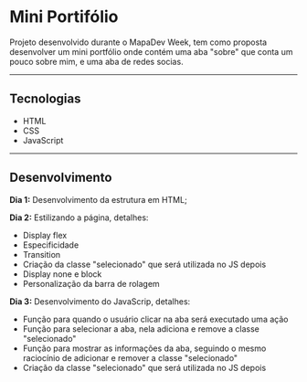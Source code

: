 <h1>Mini Portifólio</h1>

<p>Projeto desenvolvido durante o MapaDev Week, tem como proposta desenvolver um mini portfólio onde contém uma aba "sobre" que conta um pouco sobre mim, e uma aba de redes socias.</p>
<hr>

<h2>Tecnologias</h2>
<ul>
  <li>HTML</li>
  <li>CSS</li>
  <li>JavaScript</li>
</ul>
<hr>

<h2>Desenvolvimento</h2>

<p><strong>Dia 1:</strong> Desenvolvimento da estrutura em HTML;</p>

<p><strong>Dia 2:</strong> Estilizando a página, detalhes:</p>
<ul>
  <li>Display flex</li>
  <li>Especificidade</li>
  <li>Transition</li>
  <li>Criação da classe "selecionado" que será utilizada no JS depois</li>
  <li>Display none e block</li>
  <li>Personalização da barra de rolagem</li>
</ul>

<p><strong>Dia 3:</strong> Desenvolvimento do JavaScrip, detalhes:</p>
<ul>
  <li>Função para quando o usuário clicar na aba será executado uma ação</li>
  <li>Função para selecionar a aba, nela adiciona e remove a classe "selecionado"</li>
  <li>Função para mostrar as informações da aba, seguindo o mesmo raciocínio de adicionar e remover a classe "selecionado"</li>
  <li>Criação da classe "selecionado" que será utilizada no JS depois</li>
</ul>
